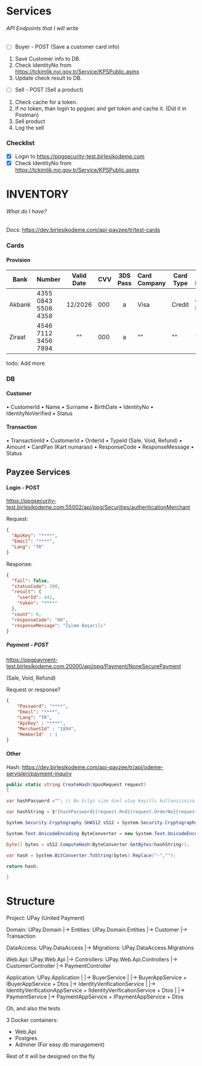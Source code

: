 # Services
###### API Endpoints that I will write

- [ ] Buyer - POST (Save a customer card info)
1. Save Customer info to DB.
2. Check IdentityNo from https://tckimlik.nvi.gov.tr/Service/KPSPublic.asmx
3. Update check result to DB.

- [ ] Sell - POST (Sell a product)
1. Check cache for a token.
2. If no token, than login to ppgsec and get token and cache it. (Did it in Postman)
3. Sell product
4. Log the sell


### Checklist
- [x] Login to https://ppgsecurity-test.birlesikodeme.com
- [x] Check IdentityNo from https://tckimlik.nvi.gov.tr/Service/KPSPublic.asmx

# INVENTORY
###### What do I have?

Docs: https://dev.birlesikodeme.com/api-payzee/tr/test-cards

### Cards

#### Provision

| Bank   | Number              | Valid Date | CVV | 3DS Pass | Card Company | Card Type | Expected Response |
|--------|---------------------|:----------:|-----|:--------:|:-------------|-----------|-------------------|
| Akbank | 4355 0843 5508 4358 |  12/2026   | 000 |    a     | Visa         | Credit    | 00 - Başarılı     |
| Ziraat | 4546 7112 3456 7894 |     ""     | 000 |    a     | ""           | ""        | ""                |

todo: Add more

### DB

#### Customer
•	CustomerId
•	Name
•	Surname
•	BirthDate
•	IdentityNo
•	IdentityNoVerified
•	Status

#### Transaction
•	TransactionId
•	CustomerId
•	OrderId
•	TypeId (Sale, Void, Refund)
•	Amount
•	CardPan (Kart numarası)
•	ResponseCode
•	ResponseMessage
•	Status


## Payzee Services

#### Login - POST
https://ppgsecurity-test.birlesikodeme.com:55002/api/ppg/Securities/authenticationMerchant

Request:
```json
{
  "ApiKey": "****",
  "Email": "****",
  "Lang": "TR"
}
```

Response:
```json
{
  "fail": false,
  "statusCode": 200,
  "result": {
    "userId": 441,
    "token": "****"
  },
  "count": 0,
  "responseCode": "00",
  "responseMessage": "İşlem Başarılı"
}
```

##### Payment - POST
https://ppgpayment-test.birlesikodeme.com:20000/api/ppg/Payment/NoneSecurePayment

(Sale, Void, Refund)

Request or response?
```json
{
    "Password": "****",
    "Email": "****",
    "Lang": "TR",
    "ApiKey" : "****",
    "MerchantId" : "1894",
    "MemberId"  : 1
}
```


#### Other


Hash: https://dev.birlesikodeme.com/api-payzee/tr/api/odeme-servisleri/payment-inquiry
```C#
public static string CreateHash(VposRequest request)
{

var hashPassword =""; // Bu bilgi size özel olup kayıtlı kullanıcınıza mail olarak gönderilmiştir.

var hashString = $"{hashPassword}{request.Rnd}{request.OrderNo}{request.TotalAmount}";

System.Security.Cryptography.SHA512 s512 = System.Security.Cryptography.SHA512.Create();

System.Text.UnicodeEncoding ByteConverter = new System.Text.UnicodeEncoding();

byte[] bytes = s512.ComputeHash(ByteConverter.GetBytes(hashString));

var hash = System.BitConverter.ToString(bytes).Replace("-","");

return hash;

}
```

# Structure
Project: UPay (United Payment)

Domain: UPay.Domain
|-> Entities: UPay.Domain.Entities
|-> Customer
|-> Transaction

DataAccess: UPay.DataAccess
|-> Migrations: UPay.DataAccess.Migrations

Web.Api: UPay.Web.Api
|-> Controllers: UPay.Web.Api.Controllers
|-> CustomerController
|-> PaymentController

Application: UPay.Application
|
|-> BuyerService
|   |-> BuyerAppService + IBuyerAppService + Dtos
|-> IdentityVerificationService
|   |-> IdentityVerificationAppService + IIdentityVerificationService + Dtos
|
|-> PaymentService
|-> PaymentAppService + IPaymentAppService + Dtos

Oh, and also the tests

3 Docker containers:
- Web.Api
- Postgres
- Adminer (For easy db management)

Rest of it will be designed on the fly